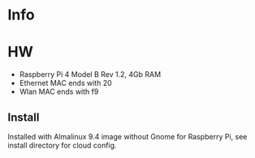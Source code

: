 # Info

# HW

* Raspberry Pi 4 Model B Rev 1.2, 4Gb RAM
* Ethernet MAC ends with 20
* Wlan MAC ends with f9
 
## Install

Installed with Almalinux 9.4 image without Gnome for Raspberry Pi, see
install directory for cloud config.